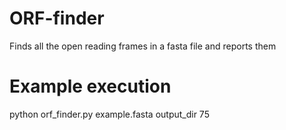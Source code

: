 # ORF-finder
 Finds all the open reading frames in a fasta file and reports them

# Example execution
 python orf_finder.py example.fasta output_dir 75